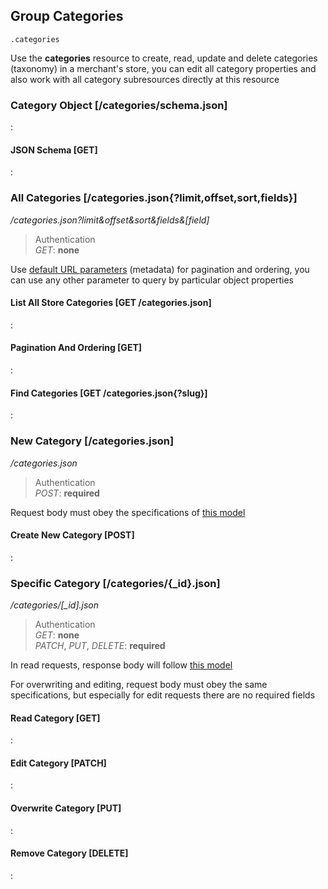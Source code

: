 ## Group Categories

`.categories`

Use the **categories** resource to create, read, update and delete categories (taxonomy) in
a merchant's store, you can edit all category properties and also work with all
category subresources directly at this resource

### Category Object [/categories/schema.json]

:[](.category-object.apib)

#### JSON Schema [GET]

:[](.json-schema.apib)

### All Categories [/categories.json{?limit,offset,sort,fields}]

*/categories.json?limit&offset&sort&fields\&[field]*

> Authentication<br>_GET_: **none**

Use [default URL parameters](#introduction/overview/url-params) (metadata)
for pagination and ordering, you can use any other parameter to query
by particular object properties

#### List All Store Categories [GET /categories.json]

:[](.list-all-store-categories.apib)

#### Pagination And Ordering [GET]

:[](.pagination-and-ordering.apib)

#### Find Categories [GET /categories.json{?slug}]

:[](.find-categories.apib)

### New Category [/categories.json]

*/categories.json*

> Authentication<br>_POST_: **required**

Request body must obey the specifications of
[this model](#reference/categories/category-object)

#### Create New Category [POST]

:[](.create-new-category.apib)

### Specific Category [/categories/{_id}.json]

*/categories/[_id].json*

> Authentication<br>_GET_: **none**<br>_PATCH_, _PUT_, _DELETE_: **required**

In read requests, response body will follow
[this model](#reference/categories/category-object)

For overwriting and editing, request body must obey the same specifications,
but especially for edit requests there are no required fields

#### Read Category [GET]

:[](.read-category.apib)

#### Edit Category [PATCH]

:[](.edit-category.apib)

#### Overwrite Category [PUT]

:[](.overwrite-category.apib)

#### Remove Category [DELETE]

:[](.remove-category.apib)
